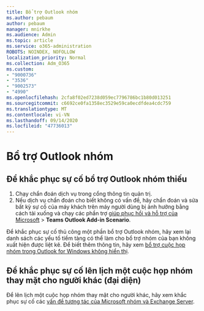 ```yaml
---
title: Bổ trợ Outlook nhóm
ms.author: pebaum
author: pebaum
manager: mnirkhe
ms.audience: Admin
ms.topic: article
ms.service: o365-administration
ROBOTS: NOINDEX, NOFOLLOW
localization_priority: Normal
ms.collection: Adm_O365
ms.custom:
- "9000736"
- "3536"
- "9002573"
- "4990"
ms.openlocfilehash: 2cfa8f02ed7238d059ec7796786bc1b80d013251
ms.sourcegitcommit: c6692ce0fa1358ec3529e59ca0ecdfdea4cdc759
ms.translationtype: MT
ms.contentlocale: vi-VN
ms.lasthandoff: 09/14/2020
ms.locfileid: "47736013"
---
```

# <a name="teams-outlook-add-in"></a>Bổ trợ Outlook nhóm

## <a name="to-troubleshoot-a-missing-teams-outlook-add-in"></a>Để khắc phục sự cố bổ trợ Outlook nhóm thiếu

1. Chạy chẩn đoán dịch vụ trong cổng thông tin quản trị. 
2. Nếu dịch vụ chẩn đoán cho biết không có vấn đề, hãy chẩn đoán và sửa bất kỳ sự cố của máy khách trên máy người dùng bị ảnh hưởng bằng cách tải xuống và chạy các phần trợ [giúp phục hồi và hỗ trợ của Microsoft](https://aka.ms/SaRA-TeamsAddInScenario)  >  **Teams Outlook Add-in Scenario**.

Để khắc phục sự cố thủ công một phần bổ trợ Outlook nhóm, hãy xem lại danh sách các yếu tố tiềm tàng có thể làm cho bổ trợ nhóm của bạn không xuất hiện được liệt kê. Để biết thêm thông tin, hãy xem [bổ trợ cuộc họp nhóm trong Outlook for Windows không hiển thị](https://docs.microsoft.com/microsoftteams/teams-add-in-for-outlook#teams-meeting-add-in-in-outlook-for-windows-does-not-show).

## <a name="to-troubleshoot-scheduling-a-teams-meeting-on-behalf-of-someone-else-delegate"></a>Để khắc phục sự cố lên lịch một cuộc họp nhóm thay mặt cho người khác (đại diện)

Để lên lịch một cuộc họp nhóm thay mặt cho người khác, hãy xem khắc phục sự cố các [vấn đề tương tác của Microsoft nhóm và Exchange Server](https://docs.microsoft.com/microsoftteams/troubleshoot/known-issues/teams-exchange-interaction-issue).
